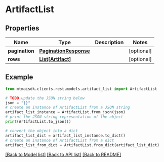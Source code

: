 # ArtifactList


## Properties

Name | Type | Description | Notes
------------ | ------------- | ------------- | -------------
**pagination** | [**PaginationResponse**](PaginationResponse.md) |  | [optional] 
**rows** | [**List[Artifact]**](Artifact.md) |  | [optional] 

## Example

```python
from mtmaisdk.clients.rest.models.artifact_list import ArtifactList

# TODO update the JSON string below
json = "{}"
# create an instance of ArtifactList from a JSON string
artifact_list_instance = ArtifactList.from_json(json)
# print the JSON string representation of the object
print(ArtifactList.to_json())

# convert the object into a dict
artifact_list_dict = artifact_list_instance.to_dict()
# create an instance of ArtifactList from a dict
artifact_list_from_dict = ArtifactList.from_dict(artifact_list_dict)
```
[[Back to Model list]](../README.md#documentation-for-models) [[Back to API list]](../README.md#documentation-for-api-endpoints) [[Back to README]](../README.md)


